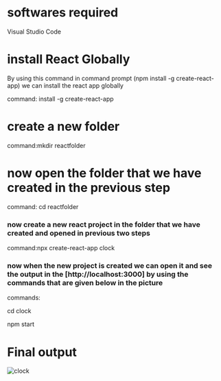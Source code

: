 # softwares required
Visual Studio Code

# install React Globally

By using this command in command prompt (npm install -g create-react-app) we can install the react app globally

command: install -g create-react-app

# create a new folder 

command:mkdir reactfolder

# now open the folder that we have created in the previous step

command: cd reactfolder

### now create a new react project in the folder that we have created and opened in previous two steps

command:npx create-react-app clock

### now when the new project is created we can open it and see the output in the [http://localhost:3000] by using the commands that are given below in the picture
 commands:
 
 cd clock
 
 npm start
 
 # Final output 
 
 ![clock](https://user-images.githubusercontent.com/96420071/146772623-3f4d893e-4866-4e75-9fda-af5352984b89.PNG)














